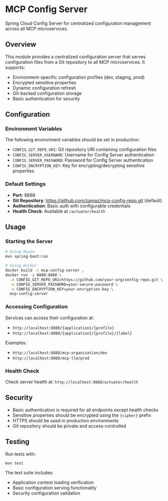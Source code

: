 # MCP Config Server

Spring Cloud Config Server for centralized configuration management across all MCP microservices.

## Overview

This module provides a centralized configuration server that serves configuration files from a Git repository to all MCP microservices. It supports:

- Environment-specific configuration profiles (dev, staging, prod)
- Encrypted sensitive properties
- Dynamic configuration refresh
- Git-backed configuration storage
- Basic authentication for security

## Configuration

### Environment Variables

The following environment variables should be set in production:

- `CONFIG_GIT_REPO_URI`: Git repository URI containing configuration files
- `CONFIG_SERVER_USERNAME`: Username for Config Server authentication
- `CONFIG_SERVER_PASSWORD`: Password for Config Server authentication  
- `CONFIG_ENCRYPTION_KEY`: Key for encrypting/decrypting sensitive properties

### Default Settings

- **Port**: 8888
- **Git Repository**: <https://github.com/zamaz/mcp-config-repo.git> (default)
- **Authentication**: Basic auth with configurable credentials
- **Health Check**: Available at `/actuator/health`

## Usage

### Starting the Server

```bash
# Using Maven
mvn spring-boot:run

# Using Docker
docker build -t mcp-config-server .
docker run -p 8888:8888 \
  -e CONFIG_GIT_REPO_URI=https://github.com/your-org/config-repo.git \
  -e CONFIG_SERVER_PASSWORD=your-secure-password \
  -e CONFIG_ENCRYPTION_KEY=your-encryption-key \
  mcp-config-server
```

### Accessing Configuration

Services can access their configuration at:

- `http://localhost:8888/{application}/{profile}`
- `http://localhost:8888/{application}/{profile}/{label}`

Examples:

- `http://localhost:8888/mcp-organization/dev`
- `http://localhost:8888/mcp-llm/prod`

### Health Check

Check server health at: `http://localhost:8888/actuator/health`

## Security

- Basic authentication is required for all endpoints except health checks
- Sensitive properties should be encrypted using the `{cipher}` prefix
- HTTPS should be used in production environments
- Git repository should be private and access-controlled

## Testing

Run tests with:

```bash
mvn test
```

The test suite includes:

- Application context loading verification
- Basic configuration serving functionality
- Security configuration validation
